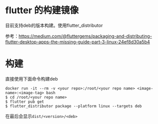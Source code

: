 # flutter 的构建镜像
目前支持deb的版本构建。使用flutter_distributor

参考：https://medium.com/@fluttergems/packaging-and-distributing-flutter-desktop-apps-the-missing-guide-part-3-linux-24ef8d30a5b4

# 构建
直接使用下面命令构建deb

```
docker run -it --rm -v <your repo>:/root/<your repo name> <image-name>:<image-tag> bash
$ cd /root/<your repo name>
$ flutter pub get
$ flutter_distributor package --platform linux --targets deb
```
在最后会显示`dist/<version>/<deb>`
